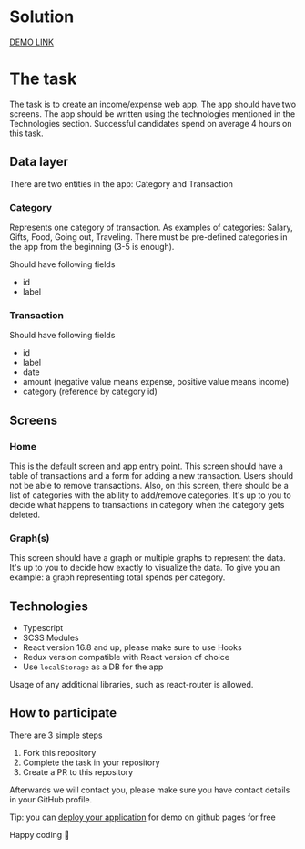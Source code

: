 # Solution

[DEMO LINK](https://eugenepolischuk.github.io/expense-app/)


# The task

The task is to create an income/expense web app. The app should have two screens. The app should be written using the technologies mentioned in the Technologies section.
Successful candidates spend on average 4 hours on this task.

## Data layer

There are two entities in the app: Category and Transaction

### Category

Represents one category of transaction. As examples of categories: Salary, Gifts, Food, Going out, Traveling. There must be pre-defined categories in the app from the beginning (3-5 is enough).

Should have following fields

- id
- label

### Transaction

Should have following fields

- id
- label
- date
- amount (negative value means expense, positive value means income)
- category (reference by category id)

## Screens

### Home

This is the default screen and app entry point. This screen should have a table of transactions and a form for adding a new transaction. Users should not be able to remove transactions. Also, on this screen, there should be a list of categories with the ability to add/remove categories. It's up to you to decide what happens to transactions in category when the category gets deleted.

### Graph(s)

This screen should have a graph or multiple graphs to represent the data. It's up to you to decide how exactly to visualize the data. To give you an example: a graph representing total spends per category.

## Technologies

- Typescript
- SCSS Modules
- React version 16.8 and up, please make sure to use Hooks
- Redux version compatible with React version of choice
- Use `localStorage` as a DB for the app

Usage of any additional libraries, such as react-router is allowed.

## How to participate

There are 3 simple steps

1. Fork this repository
2. Complete the task in your repository
3. Create a PR to this repository

Afterwards we will contact you, please make sure you have contact details in your GitHub profile.

Tip: you can [deploy your application](https://www.freecodecamp.org/news/deploy-a-react-app-to-github-pages/) for demo on github pages for free

Happy coding 🚀
